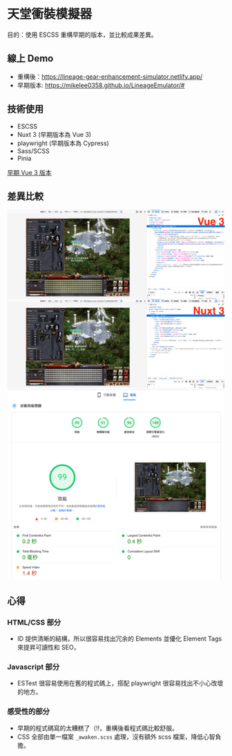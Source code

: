 # 天堂衝裝模擬器

目的：使用 ESCSS 重構早期的版本，並比較成果差異。

## 線上 Demo

- 重構後：https://lineage-gear-enhancement-simulator.netlify.app/
- 早期版本: https://mikelee0358.github.io/LineageEmulator/#

## 技術使用

- ESCSS
- Nuxt 3 (早期版本為 Vue 3)
- playwright (早期版本為 Cypress)
- Sass/SCSS
- Pinia

[早期 Vue 3 版本](https://github.com/MikeLee0358/lineage)

## 差異比較

![compare](/public/doc/compare.png)
![google speed](/public/doc/google-speed.png)

## 心得

### HTML/CSS 部分

- ID 提供清晰的結構，所以很容易找出冗余的 Elements 並優化 Element Tags 來提昇可讀性和 SEO，

### Javascript 部分

- ESTest 很容易使用在舊的程式碼上，搭配 playwright 很容易找出不小心改壞的地方。

### 感受性的部分

- 早期的程式碼寫的太糟糕了（!!，重構後看程式碼比較舒服。
- CSS 全部由單一檔案 `_awaken.scss` 處理，沒有額外 scss 檔案，降低心智負擔。
